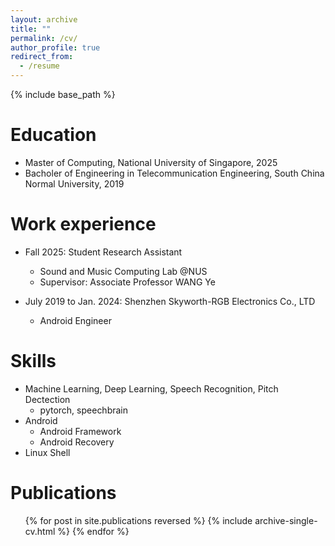 ```yaml
---
layout: archive
title: ""
permalink: /cv/
author_profile: true
redirect_from:
  - /resume
---
```


{% include base_path %}

Education
======
* Master of Computing, National University of Singapore, 2025
* Bacholer of Engineering in Telecommunication Engineering, South China Normal University, 2019

Work experience
======
* Fall 2025: Student Research Assistant
  * Sound and Music Computing Lab @NUS
  * Supervisor: Associate Professor WANG Ye

* July 2019 to Jan. 2024: Shenzhen Skyworth-RGB Electronics Co., LTD
  * Android Engineer


  
Skills
======
* Machine Learning, Deep Learning, Speech Recognition, Pitch Dectection
  * pytorch, speechbrain
* Android
  * Android Framework
  * Android Recovery
* Linux Shell

Publications
======
  <ul>{% for post in site.publications reversed %}
    {% include archive-single-cv.html %}
  {% endfor %}</ul>

